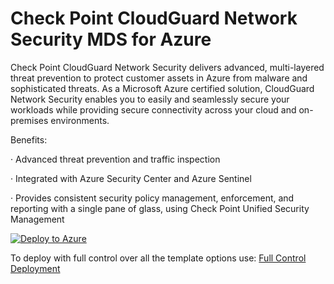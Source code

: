 # Check Point CloudGuard Network Security MDS for Azure

Check Point CloudGuard Network Security delivers advanced, multi-layered threat prevention to protect customer assets in Azure from malware and sophisticated threats. As a Microsoft Azure certified solution, CloudGuard Network Security enables you to easily and seamlessly secure your workloads while providing secure connectivity across your cloud and on-premises environments.

Benefits:

· Advanced threat prevention and traffic inspection

· Integrated with Azure Security Center and Azure Sentinel

· Provides consistent security policy management, enforcement, and reporting with a single pane of glass, using Check Point Unified Security Management


<a href="https://portal.azure.cn/#create/Microsoft.Template/uri/https%3A%2F%2Fraw.githubusercontent.com%2Flyqwaterway%2FCloudGuardChina%2FChina%2FChina%2Fazure%2ftemplates%2Fmarketplace-mds%2FmainTemplate.json/createUIDefinitionUri/https%3A%2F%2Fraw.githubusercontent.com%2Flyqwaterway%2FCloudGuardChina%2FChina%2FChina%2Fazure%2ftemplates%2Fmarketplace-mds%2FcreateUiDefinition.json
">
 <img src="https://aka.ms/deploytoazurebutton" alt="Deploy to Azure" />
</a>


To deploy with full control over all the template options use: [Full Control Deployment](https://portal.azure.cn/#create/Microsoft.Template/uri/https%3A%2F%2Fraw.githubusercontent.com%2Flyqwaterway%2FCloudGuardChina%2FChina%2FChina%2Fazure%2ftemplates%2Fmarketplace-mds%2FmainTemplate.json)


